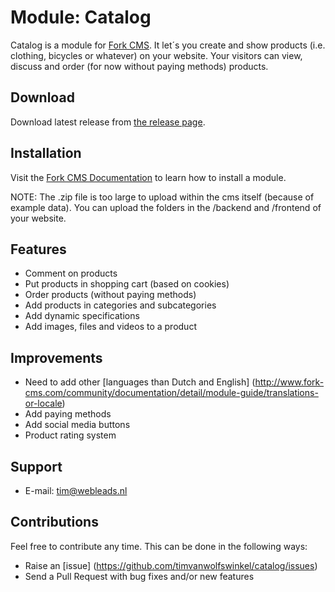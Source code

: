 # Module: Catalog

Catalog is a module for [Fork CMS](http://www.fork-cms.com).
It let´s you create and show products (i.e. clothing, bicycles or whatever) on your website.
Your visitors can view, discuss and order (for now without paying methods) products.

## Download

Download latest release from [the release page](https://github.com/timvanwolfswinkel/catalog/releases).

## Installation

Visit the [Fork CMS Documentation](http://www.fork-cms.com/community/documentation/detail/getting-started/adding-modules) to learn how to install a module.

NOTE: The .zip file is too large to upload within the cms itself (because of example data). You can upload the folders in the /backend and /frontend of your website.

## Features

* Comment on products
* Put products in shopping cart (based on cookies)
* Order products (without paying methods)
* Add products in categories and subcategories
* Add dynamic specifications
* Add images, files and videos to a product

## Improvements

* Need to add other [languages than Dutch and English] (http://www.fork-cms.com/community/documentation/detail/module-guide/translations-or-locale)
* Add paying methods
* Add social media buttons
* Product rating system

## Support

* E-mail: tim@webleads.nl

## Contributions

Feel free to contribute any time. This can be done in the following ways:

* Raise an [issue] (https://github.com/timvanwolfswinkel/catalog/issues)
* Send a Pull Request with bug fixes and/or new features